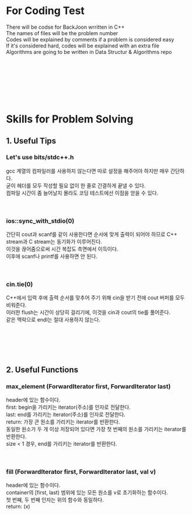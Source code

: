 <h1>For Coding Test</h1>
There will be codse for BackJoon wrritten in C++<br>
The names of files will be the problem number<br>
Codes will be explained by comments if a problem is considered easy<br>
If it's considered hard, codes will be explained with an extra file<br>
Algorithms are going to be written in Data Structur & Algorithms repo<br><br><br><br><br><br><br><br>


<h1>Skills for Problem Solving</h1>
  <h2>1. Useful Tips</h2>
  <h3>Let's use bits/stdc++.h </h3>
  gcc 계열의 컴파일러를 사용하지 않는다면 따로 설정을 해주어야 하지만 매우 간단하다.<br>
  굳이 헤더를 모두 작성할 필요 없이 한 줄로 간결하게 끝낼 수 있다.<br>
  컴파일 시간이 좀 늘어날지 몰라도 코딩 테스트에선 이점을 얻을 수 있다.<br><br><br>
  
  <h3>ios::sync_with_stdio(0)</h3>
  간단히 cout과 scanf를 같이 사용한다면 순서에 맞게 출력이 되어야 하므로 C++ stream과 C stream는 동기화가 이루어진다.<br>
  이것을 끊어줌으로써 시간 복잡도 측면에서 이득이다.<br> 
  이후에 scanf나 printf를 사용하면 안 된다.<br><br><br>
  
  <h3>cin.tie(0)</h3>
  C++에서 입력 후에 출력 순서를 맞추어 주기 위해 cin을 받기 전에 cout 버퍼를 모두 비워준다.<br>
  이러한 flush는 시간이 상당히 걸리기에, 이것을 cin과 cout의 tie를 풀어준다.<br>
  같은 맥락으로 endl는 절대 사용하지 않는다.<br><br><br><br><br><br>
  
  <h2>2. Useful Functions</h2>
  <h3>max_element (ForwardIterator first, ForwardIterator last)</h3>
  <algorithm> header에 있는 함수이다.<br>
  first: begin을 가리키는 iterator(주소)를 인자로 전달한다.<br>
  last: end를 가리키는 iterator(주소)를 인자로 전달한다.<br>
  return: 가장 큰 원소를 가리키는 iterator를 반환한다.<br>
  동일한 원소가 두 개 이상 저장되어 있다면 가장 첫 번째의 원소를 가리키는 iterator를 반환한다.<br>
  size < 1 경우, end를 가리키는 iterator를 반환한다.<br><br><br>
  <h3>fill (ForwardIterator first, ForwardIterator last, val v)</h3>
  <algorithm> header에 있는 함수이다.<br>
  container의 [first, last) 범위에 있는 모든 원소를 v로 초기화하는 함수이다.<br>
  첫 번째, 두 번째 인자는 위의 함수와 동일하다.<br>
  return: (x) <br>
